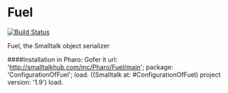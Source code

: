 Fuel
====

[![Build Status](https://travis-ci.org/theseion/Fuel.svg?branch=master)](https://travis-ci.org/theseion/Fuel)

Fuel, the Smalltalk object serializer

####Installation in Pharo:
    Gofer it
        url: 'http://smalltalkhub.com/mc/Pharo/Fuel/main';
        package: 'ConfigurationOfFuel';
        load.
    ((Smalltalk at: #ConfigurationOfFuel) project version: '1.9') 
        load.